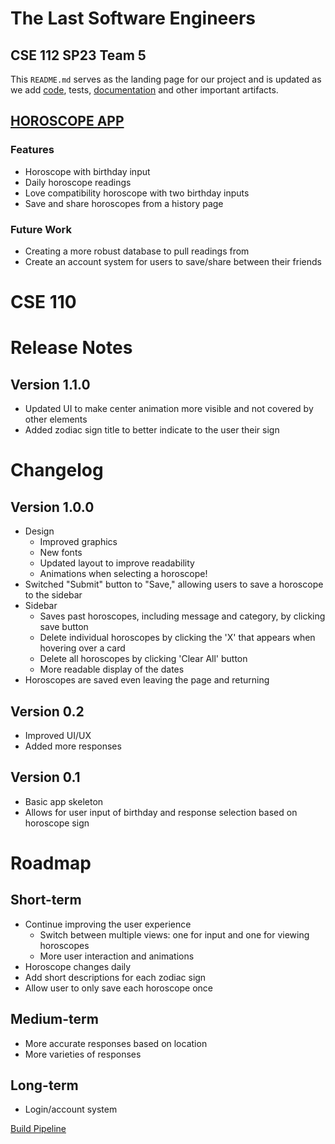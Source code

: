 # The Last Software Engineers
## CSE 112 SP23 Team 5

This `README.md` serves as the landing page for our project and is updated as we add [code](https://github.com/cse110-sp23-group5/cse110-sp23-group5/tree/main/source), tests, [documentation](https://github.com/cse110-sp23-group5/cse110-sp23-group5/tree/main/admin) and other important artifacts.

## [HOROSCOPE APP](https://stephentan12.github.io/Horoscope-Team-5/source/horoscope/pages/landing.html)

### Features
- Horoscope with birthday input
- Daily horoscope readings
- Love compatibility horoscope with two birthday inputs
- Save and share horoscopes from a history page

### Future Work
- Creating a more robust database to pull readings from
- Create an account system for users to save/share between their friends


# CSE 110
[//]: # (Version format: MAJOR.MINOR.PATCH)

# Release Notes
## Version 1.1.0
- Updated UI to make center animation more visible and not covered by other elements
- Added zodiac sign title to better indicate to the user their sign

# Changelog
[//]: # (Previous release notes here)
## Version 1.0.0
- Design
  - Improved graphics
  - New fonts
  - Updated layout to improve readability
  - Animations when selecting a horoscope!
- Switched "Submit" button to "Save," allowing users to save a horoscope to the sidebar
- Sidebar
  - Saves past horoscopes, including message and category, by clicking save button
  - Delete individual horoscopes by clicking the 'X' that appears when hovering over a card
  - Delete all horoscopes by clicking 'Clear All' button
  - More readable display of the dates
- Horoscopes are saved even leaving the page and returning

## Version 0.2
- Improved UI/UX
- Added more responses

## Version 0.1
- Basic app skeleton
- Allows for user input of birthday and response selection based on horoscope sign

# Roadmap
## Short-term
- Continue improving the user experience
  - Switch between multiple views: one for input and one for viewing horoscopes
  - More user interaction and animations
- Horoscope changes daily
- Add short descriptions for each zodiac sign
- Allow user to only save each horoscope once

## Medium-term
- More accurate responses based on location
- More varieties of responses

## Long-term
- Login/account system


[Build Pipeline](admin/cipipeline/setup.md)
